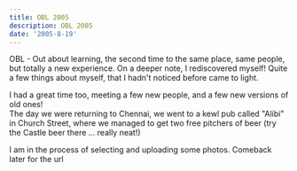 ```yaml
---
title: OBL 2005
description: OBL 2005
date: '2005-8-19'
---
```


OBL - Out about learning, the second time to the same place, same people, but totally a new experience. On a deeper note, I rediscovered myself! Quite a few things about myself, that I hadn't noticed before came to light.

I had a great time too, meeting a few new people, and a few new versions of old ones!  
The day we were returning to Chennai, we went to a kewl pub called "Alibi" in Church Street, where we managed to get two free pitchers of beer (try the Castle beer there ... really neat!)

I am in the process of selecting and uploading some photos. Comeback later for the url